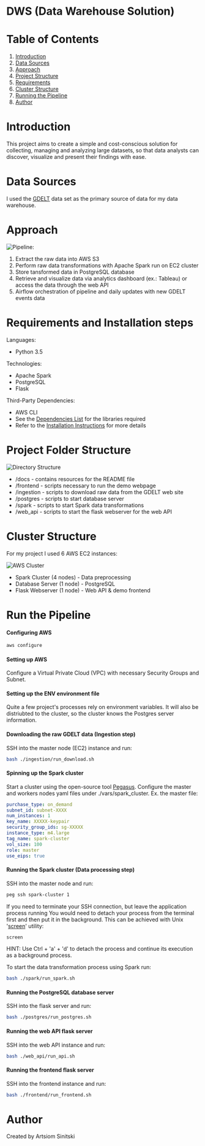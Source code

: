 # DWS (Data Warehouse Solution)


# Table of Contents
1. [Introduction](README.md#introduction)
2. [Data Sources](README.md#data-sources)
3. [Approach](README.md#approach)
4. [Project Structure](README.md#project-folder-structure)
5. [Requirements](README.md#requirements)
6. [Cluster Structure](README.md#cluster-structure)
7. [Running the Pipeline](README.md#running-the-pipeline)
8. [Author](README.md#author)

# Introduction
This project aims to create a simple and cost-conscious solution for collecting, managing and analyzing large datasets, so that data analysts can discover, visualize and present their findings with ease.


# Data Sources
I used the [GDELT](https://www.gdeltproject.org/data.html) data set as the primary source of data for my data warehouse.


# Approach
![Pipeline:](docs/DWS_pipeline.png)
1. Extract the raw data into AWS S3
2. Perform raw data transformations with Apache Spark run on EC2 cluster
3. Store tansformed data in PostgreSQL database
4. Retrieve and visualize data via analytics dashboard (ex.: Tableau) or access the data through the web API
5. Airflow orchestration of pipeline and daily updates with new GDELT events data

# Requirements and Installation steps
Languages:
* Python 3.5

Technologies:
* Apache Spark
* PostgreSQL
* Flask

Third-Party Dependencies:
* AWS CLI
* See the [Dependencies List](docs/3rd_party_dependencies.txt) for the libraries required
* Refer to the [Installation Instructions](docs/install_instructions.md) for more details


# Project Folder Structure
![Directory Structure](docs/directory_structure.png)
* /docs - contains resources for the README file
* /frontend - scripts necessary to run the demo webpage
* /ingestion - scripts to download raw data from the GDELT web site
* /postgres - scripts to start database server
* /spark - scripts to start Spark data transformations
* /web_api - scripts to start the flask webserver for the web API

# Cluster Structure
For my project I used 6 AWS EC2 instances:

![AWS Cluster](/docs/DWS_Cluster_Setup.png)
* Spark Cluster (4 nodes) - Data preprocessing
* Database Server (1 node) - PostgreSQL
* Flask Webserver (1 node) - Web API & demo frontend

# Run the Pipeline
#### Configuring AWS
```bash
aws configure
```

#### Setting up AWS
Configure a Virtual Private Cloud (VPC) with necessary Security Groups and Subnet.

#### Setting up the ENV environment file
Quite a few project's processes rely on environment variables. It will also be distriubted to the cluster, so the cluster knows the Postgres server information.

#### Downloading the raw GDELT data (Ingestion step)
SSH into the master node (EC2) instance and run:
```bash
bash ./ingestion/run_download.sh
```

#### Spinning up the Spark cluster
Start a cluster using the open-source tool [Pegasus](https://github.com/InsightDataScience/pegasus).
Configure the master and workers nodes yaml files under ./vars/spark_cluster. Ex. the master file:
```yaml
purchase_type: on_demand
subnet_id: subnet-XXXX
num_instances: 1
key_name: XXXXX-keypair
security_group_ids: sg-XXXXX
instance_type: m4.large
tag_name: spark-cluster
vol_size: 100
role: master
use_eips: true
```

#### Running the Spark cluster (Data processing step)
SSH into the master node and run:
```bash
peg ssh spark-cluster 1
```
 
If you need to terminate your SSH connection, but leave the application process running You would need to detach your process from the terminal first and then put it in the background. This can be achieved with Unix '[screen](https://ss64.com/bash/screen.html)' utility:
```bash
screen
```
HINT: Use Ctrl + 'a' + 'd' to detach the process and continue its execution as a background process.

To start the data transformation process using Spark run:
```bash
bash ./spark/run_spark.sh
```

#### Running the PostgreSQL database server
SSH into the flask server and run:
```bash
bash ./postgres/run_postgres.sh
```

#### Running the web API flask server
SSH into the web API instance and run:
```bash
bash ./web_api/run_api.sh
```

#### Running the frontend flask server
SSH into the frontend instance and run:
```bash
bash ./frontend/run_frontend.sh
```

# Author
Created by Artsiom Sinitski
